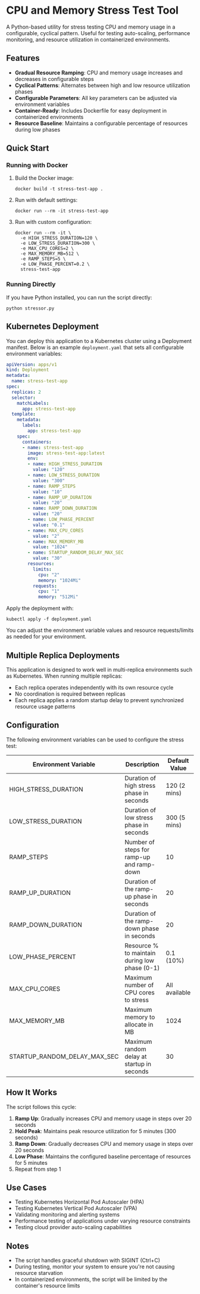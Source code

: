# CPU and Memory Stress Test Tool

A Python-based utility for stress testing CPU and memory usage in a configurable, cyclical pattern. Useful for testing auto-scaling, performance monitoring, and resource utilization in containerized environments.

## Features

- **Gradual Resource Ramping**: CPU and memory usage increases and decreases in configurable steps
- **Cyclical Patterns**: Alternates between high and low resource utilization phases
- **Configurable Parameters**: All key parameters can be adjusted via environment variables
- **Container-Ready**: Includes Dockerfile for easy deployment in containerized environments
- **Resource Baseline**: Maintains a configurable percentage of resources during low phases

## Quick Start

### Running with Docker

1. Build the Docker image:
   ```
   docker build -t stress-test-app .
   ```

2. Run with default settings:
   ```
   docker run --rm -it stress-test-app
   ```

3. Run with custom configuration:
   ```
   docker run --rm -it \
     -e HIGH_STRESS_DURATION=120 \
     -e LOW_STRESS_DURATION=300 \
     -e MAX_CPU_CORES=2 \
     -e MAX_MEMORY_MB=512 \
     -e RAMP_STEPS=5 \
     -e LOW_PHASE_PERCENT=0.2 \
     stress-test-app
   ```

### Running Directly

If you have Python installed, you can run the script directly:

```
python stressor.py
```

## Kubernetes Deployment

You can deploy this application to a Kubernetes cluster using a Deployment manifest. Below is an example `deployment.yaml` that sets all configurable environment variables:

```yaml
apiVersion: apps/v1
kind: Deployment
metadata:
  name: stress-test-app
spec:
  replicas: 2
  selector:
    matchLabels:
      app: stress-test-app
  template:
    metadata:
      labels:
        app: stress-test-app
    spec:
      containers:
      - name: stress-test-app
        image: stress-test-app:latest
        env:
        - name: HIGH_STRESS_DURATION
          value: "120"
        - name: LOW_STRESS_DURATION
          value: "300"
        - name: RAMP_STEPS
          value: "10"
        - name: RAMP_UP_DURATION
          value: "20"
        - name: RAMP_DOWN_DURATION
          value: "20"
        - name: LOW_PHASE_PERCENT
          value: "0.1"
        - name: MAX_CPU_CORES
          value: "2"
        - name: MAX_MEMORY_MB
          value: "1024"
        - name: STARTUP_RANDOM_DELAY_MAX_SEC
          value: "30"
        resources:
          limits:
            cpu: "2"
            memory: "1024Mi"
          requests:
            cpu: "1"
            memory: "512Mi"
```

Apply the deployment with:

```
kubectl apply -f deployment.yaml
```

You can adjust the environment variable values and resource requests/limits as needed for your environment.

## Multiple Replica Deployments

This application is designed to work well in multi-replica environments such as Kubernetes. When running multiple replicas:

- Each replica operates independently with its own resource cycle
- No coordination is required between replicas
- Each replica applies a random startup delay to prevent synchronized resource usage patterns

## Configuration

The following environment variables can be used to configure the stress test:

| Environment Variable        | Description                                     | Default Value     |
|-----------------------------|-------------------------------------------------|-------------------|
| HIGH_STRESS_DURATION       | Duration of high stress phase in seconds        | 120 (2 mins)      |
| LOW_STRESS_DURATION        | Duration of low stress phase in seconds         | 300 (5 mins)      |
| RAMP_STEPS                 | Number of steps for ramp-up and ramp-down       | 10                |
| RAMP_UP_DURATION           | Duration of the ramp-up phase in seconds        | 20                |
| RAMP_DOWN_DURATION         | Duration of the ramp-down phase in seconds      | 20                |
| LOW_PHASE_PERCENT          | Resource % to maintain during low phase (0-1)   | 0.1 (10%)         |
| MAX_CPU_CORES              | Maximum number of CPU cores to stress           | All available     |
| MAX_MEMORY_MB              | Maximum memory to allocate in MB                | 1024              |
| STARTUP_RANDOM_DELAY_MAX_SEC | Maximum random delay at startup in seconds    | 30                |

## How It Works

The script follows this cycle:

1. **Ramp Up**: Gradually increases CPU and memory usage in steps over 20 seconds
2. **Hold Peak**: Maintains peak resource utilization for 5 minutes (300 seconds)
3. **Ramp Down**: Gradually decreases CPU and memory usage in steps over 20 seconds
4. **Low Phase**: Maintains the configured baseline percentage of resources for 5 minutes
5. Repeat from step 1

## Use Cases

- Testing Kubernetes Horizontal Pod Autoscaler (HPA)
- Testing Kubernetes Vertical Pod Autoscaler (VPA)
- Validating monitoring and alerting systems
- Performance testing of applications under varying resource constraints
- Testing cloud provider auto-scaling capabilities

## Notes

- The script handles graceful shutdown with SIGINT (Ctrl+C)
- During testing, monitor your system to ensure you're not causing resource starvation
- In containerized environments, the script will be limited by the container's resource limits
